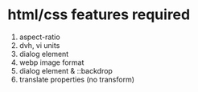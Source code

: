 # html/css features required

1. aspect-ratio
2. dvh, vi units
3. dialog element
4. webp image format
5. dialog element & ::backdrop
6. translate properties (no transform)
